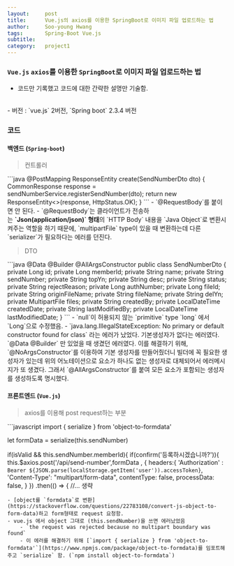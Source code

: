 ```yaml
---
layout:     post
title:      Vue.js의 axios를 이용한 SpringBoot로 이미지 파일 업로드하는 법
author:     Soo-young Hwang
tags: 		Spring-Boot Vue.js 
subtitle:  	
category:   project1
---
```



### `Vue.js` `axios`를 이용한 `SpringBoot`로 이미지 파일 업로드하는 법
- 코드만 기록했고 코드에 대한 간략한 설명만 기술함. 


<br/>
- 버전 : `vue.js` 2버전, `Spring boot` 2.3.4 버전

### 코드

#### 백엔드 (`Spring-boot`)
<blockquote>컨트롤러</blockquote>
```java
@PostMapping
  ResponseEntity<?> create(SendNumberDto dto) {
    CommonResponse<?> response = sendNumberService.registerSendNumber(dto);
    return new ResponseEntity<>(response, HttpStatus.OK);
  }
```
- `@RequestBody`를 붙이면 안 된다. 
    - `@RequestBody`는 클라이언트가 전송하는 <strong>`Json(application/json)` 형태</strong>의 `HTTP Body` 내용을 `Java Object`로 변환시켜주는 역할을 하기 때문에, `multipartFile` type이 있을 때 변환하는데 다른 `serializer`가 필요하다는 에러를 던진다. 

<blockquote>DTO</blockquote>
```java
@Data
@Builder
@AllArgsConstructor
public class SendNumberDto {
  private Long id;
  private Long memberId;
  private String name;
  private String sendNumber;
  private String topYn;
  private String desc;
  private String status;
  private String rejectReason;
  private Long authNumber;
  private Long fileId;
  private String originFileName;
  private String fileName;
  private String delYn;
  private MultipartFile files;
  private String createdBy;
  private LocalDateTime createdDate;
  private String lastModifiedBy;
  private LocalDateTime lastModifiedDate;
}
```
-  `null`이 허용되지 않는 `primitive` type `long` 에서 `Long`으로 수정했음. 
- `java.lang.IllegalStateException: No primary or default constructor found for class` 라는 에러가 났었다. 기본생성자가 없다는 에러였다. `@Data @Builder` 만 있었을 때 생겼던 에러였다.   
    이를 해결하기 위해, `@NoArgsConstructor`를 이용하여 기본 생성자를 만들어줬더니 빌더에 꼭 필요한 생성자가 있는데 위의 어노테이션으로 요소가 하나도 없는 생성자로 대체되어서 에러메시지가 또 생겼다. 그래서 `@AllArgsConstructor`를 붙여 모든 요소가 포함되는 생성자를 생성하도록 명시했다.

<br/>

#### 프론트엔드 (`Vue.js`)
<blockquote>axios를 이용해 post request하는 부분</blockquote>
```javascript
import { serialize } from 'object-to-formdata'

let formData = serialize(this.sendNumber)

if(isValid && this.sendNumber.memberId){
  if(confirm('등록하시겠습니까?')){
    this.$axios.post('/api/send-number',formData , {
      headers:{
          'Authorization' : `Bearer ${JSON.parse(localStorage.getItem('user')).accessToken}`,
          'Content-Type': "multipart/form-data",
          contentType: false, 
          processData: false,
        }
      })
    .then(() => {
//... 생략
```
- [object를 `formdata`로 변환](https://stackoverflow.com/questions/22783108/convert-js-object-to-form-data)하고 form형태로 request 요청함.
- vue.js 에서 object 그대로 (this.sendNumber)을 쓰면 에러났었음
    - `the request was rejected because no multipart boundary was found`
    - 이 에러를 해결하기 위해 [`import { serialize } from 'object-to-formdata'`](https://www.npmjs.com/package/object-to-formdata)를 임포트해주고 `serialize` 함. (`npm install object-to-formdata`)